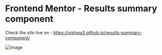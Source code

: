 # Frontend Mentor - Results summary component

Check the site live on - https://vishwa3.github.io/results-summary-component/

![image](https://github.com/vishwa3/results-summary-component/assets/51976976/69cdde36-7ac9-49c0-97ac-d29bbda2f4a7)


